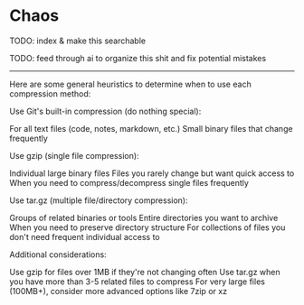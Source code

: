 # Chaos

TODO: index & make this searchable

TODO: feed through ai to organize this shit and fix potential mistakes

---

Here are some general heuristics to determine when to use each compression method:

Use Git's built-in compression (do nothing special):

For all text files (code, notes, markdown, etc.)
Small binary files that change frequently

Use gzip (single file compression):

Individual large binary files
Files you rarely change but want quick access to
When you need to compress/decompress single files frequently

Use tar.gz (multiple file/directory compression):

Groups of related binaries or tools
Entire directories you want to archive
When you need to preserve directory structure
For collections of files you don't need frequent individual access to

Additional considerations:

Use gzip for files over 1MB if they're not changing often
Use tar.gz when you have more than 3-5 related files to compress
For very large files (100MB+), consider more advanced options like 7zip or xz

